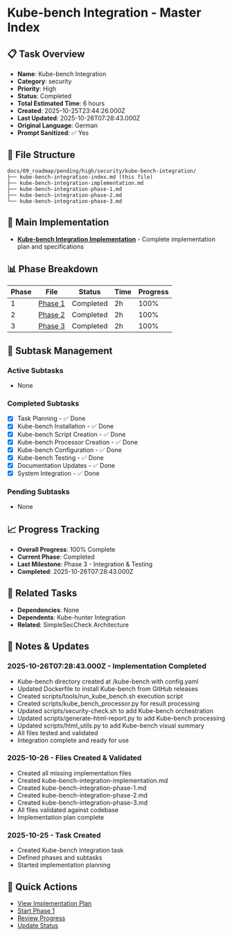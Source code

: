 # Kube-bench Integration - Master Index

## 📋 Task Overview
- **Name**: Kube-bench Integration
- **Category**: security
- **Priority**: High
- **Status**: Completed
- **Total Estimated Time**: 6 hours
- **Created**: 2025-10-25T23:44:26.000Z
- **Last Updated**: 2025-10-26T07:28:43.000Z
- **Original Language**: German
- **Prompt Sanitized**: ✅ Yes

## 📁 File Structure
```
docs/09_roadmap/pending/high/security/kube-bench-integration/
├── kube-bench-integration-index.md (this file)
├── kube-bench-integration-implementation.md
├── kube-bench-integration-phase-1.md
├── kube-bench-integration-phase-2.md
└── kube-bench-integration-phase-3.md
```

## 🎯 Main Implementation
- **[Kube-bench Integration Implementation](./kube-bench-integration-implementation.md)** - Complete implementation plan and specifications

## 📊 Phase Breakdown
| Phase | File | Status | Time | Progress |
|-------|------|--------|------|----------|
| 1 | [Phase 1](./kube-bench-integration-phase-1.md) | Completed | 2h | 100% |
| 2 | [Phase 2](./kube-bench-integration-phase-2.md) | Completed | 2h | 100% |
| 3 | [Phase 3](./kube-bench-integration-phase-3.md) | Completed | 2h | 100% |

## 🔄 Subtask Management
### Active Subtasks
- None

### Completed Subtasks
- [x] Task Planning - ✅ Done
- [x] Kube-bench Installation - ✅ Done
- [x] Kube-bench Script Creation - ✅ Done
- [x] Kube-bench Processor Creation - ✅ Done
- [x] Kube-bench Configuration - ✅ Done
- [x] Kube-bench Testing - ✅ Done
- [x] Documentation Updates - ✅ Done
- [x] System Integration - ✅ Done

### Pending Subtasks
- None

## 📈 Progress Tracking
- **Overall Progress**: 100% Complete
- **Current Phase**: Completed
- **Last Milestone**: Phase 3 - Integration & Testing
- **Completed**: 2025-10-26T07:28:43.000Z

## 🔗 Related Tasks
- **Dependencies**: None
- **Dependents**: Kube-hunter Integration
- **Related**: SimpleSecCheck Architecture

## 📝 Notes & Updates
### 2025-10-26T07:28:43.000Z - Implementation Completed
- Kube-bench directory created at /kube-bench with config.yaml
- Updated Dockerfile to install Kube-bench from GitHub releases
- Created scripts/tools/run_kube_bench.sh execution script
- Created scripts/kube_bench_processor.py for result processing
- Updated scripts/security-check.sh to add Kube-bench orchestration
- Updated scripts/generate-html-report.py to add Kube-bench processing
- Updated scripts/html_utils.py to add Kube-bench visual summary
- All files tested and validated
- Integration complete and ready for use

### 2025-10-26 - Files Created & Validated
- Created all missing implementation files
- Created kube-bench-integration-implementation.md
- Created kube-bench-integration-phase-1.md
- Created kube-bench-integration-phase-2.md
- Created kube-bench-integration-phase-3.md
- All files validated against codebase
- Implementation plan complete

### 2025-10-25 - Task Created
- Created Kube-bench Integration task
- Defined phases and subtasks
- Started implementation planning

## 🚀 Quick Actions
- [View Implementation Plan](./kube-bench-integration-implementation.md)
- [Start Phase 1](./kube-bench-integration-phase-1.md)
- [Review Progress](#progress-tracking)
- [Update Status](#notes--updates)
